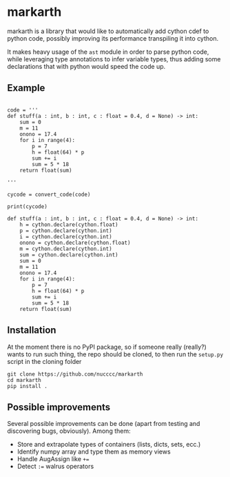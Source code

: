 # markarth

markarth is a library that would like to automatically add cython cdef to python code, possibly improving its performance transpiling it into cython.

It makes heavy usage of the `ast` module in order to parse python code, while leveraging type annotations to infer variable types, thus adding some declarations that with python would speed the code up.

## Example

```from markarth import convert_code

code = '''
def stuff(a : int, b : int, c : float = 0.4, d = None) -> int:
    sum = 0
    m = 11
    onono = 17.4
    for i in range(4):
        p = 7
        h = float(64) * p
        sum += i
        sum = 5 * 18
    return float(sum)

'''

cycode = convert_code(code)

print(cycode)
```

```
def stuff(a : int, b : int, c : float = 0.4, d = None) -> int:
    h = cython.declare(cython.float)
    p = cython.declare(cython.int)
    i = cython.declare(cython.int)
    onono = cython.declare(cython.float)
    m = cython.declare(cython.int)
    sum = cython.declare(cython.int)
    sum = 0
    m = 11
    onono = 17.4
    for i in range(4):
        p = 7
        h = float(64) * p
        sum += i
        sum = 5 * 18
    return float(sum)

```

## Installation

At the moment there is no PyPI package, so if someone really (really?) wants to run such thing, the repo should be cloned, to then run the `setup.py` script in the cloning folder 

```
git clone https://github.com/nucccc/markarth
cd markarth
pip install .
```

## Possible improvements

Several possible improvements can be done (apart from testing and discovering bugs, obviously). Among them:

- Store and extrapolate types of containers (lists, dicts, sets, ecc.)
- Identify numpy array and type them as memory views
- Handle AugAssign like `+=`
- Detect `:=` walrus operators
